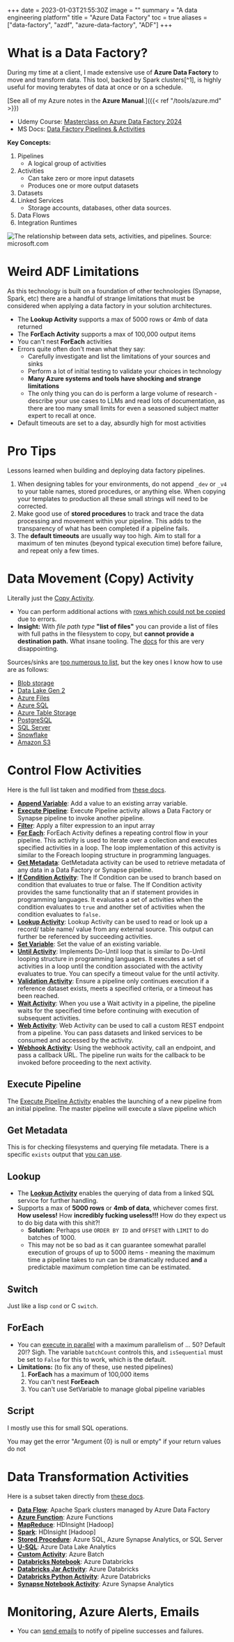 +++
date = 2023-01-03T21:55:30Z
image = ""
summary = "A data engineering platform"
title = "Azure Data Factory"
toc = true
aliases = ["data-factory", "azdf", "azure-data-factory", "ADF"]
+++

# What is a Data Factory?

During my time at a client, I made extensive use of **Azure Data
Factory** to move and transform data. This tool, backed by Spark
clusters[^1], is highly useful for moving terabytes of data at once or
on a schedule.

[See all of my Azure notes in the **Azure Manual**.]({{< ref "/tools/azure.md" >}})

- Udemy Course: [Masterclass on Azure Data Factory 2024](https://ibm-learning.udemy.com/course/azure-data-factory-data-engineer-real-time-projects/learn/lecture/37092926#overview)
- MS Docs: [Data Factory Pipelines & Activities](https://learn.microsoft.com/en-us/azure/data-factory/concepts-pipelines-activities?tabs=data-factory)

**Key Concepts:**

1. Pipelines
   - A logical group of activities
2. Activities
   - Can take zero or more input datasets
   - Produces one or more output datasets
3. Datasets
4. Linked Services
   - Storage accounts, databases, other data sources.
5. Data Flows
6. Integration Runtimes

![The relationship between **data sets**, **activities**, and **pipelines**. Source: [microsoft.com](https://learn.microsoft.com/en-us/azure/data-factory/concepts-pipelines-activities?tabs=data-factory)](/images/azure/datafactorycomps.png)

# Weird ADF Limitations

As this technology is built on a foundation of other technologies
(Synapse, Spark, etc) there are a handful of strange limitations that
must be considered when applying a data factory in your solution
architectures.

- The **Lookup Activity** supports a max of 5000 rows or 4mb of data returned
- The **ForEach Activity** supports a max of 100,000 output items
- You can't nest **ForEach** activities
- Errors quite often don't mean what they say:
  - Carefully investigate and list the limitations of your sources and sinks
  - Perform a lot of initial testing to validate your choices in technology
  - **Many Azure systems and tools have shocking and strange limitations**
  - The only thing you can do is perform a large volume of research -
    describe your use cases to LLMs and read lots of documentation, as
    there are too many small limits for even a seasoned subject matter
    expert to recall at once.
- Default timeouts are set to a day, absurdly high for most activities

# Pro Tips

Lessons learned when building and deploying data factory pipelines.

1. When designing tables for your environments, do not append `_dev`
   or `_v4` to your table names, stored procedures, or anything else.
   When copying your templates to production all these small strings
   will need to be corrected.
2. Make good use of **stored procedures** to track and trace the data
   processing and movement within your pipeline. This adds to the
   transparency of what has been completed if a pipeline fails.
3. The **default timeouts** are usually way too high. Aim to stall for
   a maximum of ten minutes (beyond typical execution time) before
   failure, and repeat only a few times.

# Data Movement (Copy) Activity

Literally just the [Copy Activity](https://learn.microsoft.com/en-us/azure/data-factory/copy-activity-overview).

- You can perform additional actions with [rows which could not be copied](https://learn.microsoft.com/en-us/azure/data-factory/copy-activity-fault-tolerance#monitor-skipped-rows)
  due to errors.
- **Insight:** With *file path type* **"list of files"** you can
  provide a list of files with full paths in the filesystem to copy,
  but **cannot provide a destination path.** What insane tooling. The [docs](https://learn.microsoft.com/en-us/azure/data-factory/connector-azure-blob-storage?tabs=data-factory#file-list-examples)
  for this are very disappointing.

Sources/sinks are [too numerous to
list](https://learn.microsoft.com/en-us/azure/data-factory/concepts-pipelines-activities?tabs=data-factory#data-movement-activities),
but the key ones I know how to use are as follows:

- [Blob storage](https://learn.microsoft.com/en-us/azure/data-factory/connector-azure-blob-storage)
- [Data Lake Gen 2](https://learn.microsoft.com/en-us/azure/data-factory/connector-azure-data-lake-storage)
- [Azure Files](https://learn.microsoft.com/en-us/azure/data-factory/connector-azure-file-storage)
- [Azure SQL](https://learn.microsoft.com/en-us/azure/data-factory/connector-azure-sql-database)
- [Azure Table Storage](https://learn.microsoft.com/en-us/azure/data-factory/connector-azure-table-storage)
- [PostgreSQL](https://learn.microsoft.com/en-us/azure/data-factory/connector-postgresql)
- [SQL Server](https://learn.microsoft.com/en-us/azure/data-factory/connector-sql-server)
- [Snowflake](https://learn.microsoft.com/en-us/azure/data-factory/connector-snowflake)
- [Amazon S3](https://learn.microsoft.com/en-us/azure/data-factory/connector-amazon-simple-storage-service)

# Control Flow Activities

Here is the full list taken and modified from [these docs](https://learn.microsoft.com/en-us/azure/data-factory/concepts-pipelines-activities?tabs=data-factory#data-movement-activities).

- **[Append Variable](https://learn.microsoft.com/en-us/azure/data-factory/control-flow-append-variable-activity)**: Add a value to an existing array variable.
- **[Execute Pipeline](https://learn.microsoft.com/en-us/azure/data-factory/control-flow-execute-pipeline-activity)**: Execute Pipeline activity allows a Data Factory or Synapse pipeline to invoke another pipeline.
- **[Filter](https://learn.microsoft.com/en-us/azure/data-factory/control-flow-filter-activity)**: Apply a filter expression to an input array
- **[For Each](https://learn.microsoft.com/en-us/azure/data-factory/control-flow-for-each-activity)**: ForEach Activity defines a repeating control flow in your pipeline. This activity is used to iterate over a collection and executes specified activities in a loop. The loop implementation of this activity is similar to the Foreach looping structure in programming languages.
- **[Get Metadata](https://learn.microsoft.com/en-us/azure/data-factory/control-flow-get-metadata-activity)**: GetMetadata activity can be used to retrieve metadata of any data in a Data Factory or Synapse pipeline.
- **[If Condition Activity](https://learn.microsoft.com/en-us/azure/data-factory/control-flow-if-condition-activity)**: The If Condition can be used to branch based on condition that evaluates to true or false. The If Condition activity provides the same functionality that an if statement provides in programming languages. It evaluates a set of activities when the condition evaluates to `true` and another set of activities when the condition evaluates to `false.`
- **[Lookup Activity](https://learn.microsoft.com/en-us/azure/data-factory/control-flow-lookup-activity)**: Lookup Activity can be used to read or look up a record/ table name/ value from any external source. This output can further be referenced by succeeding activities.
- **[Set Variable](https://learn.microsoft.com/en-us/azure/data-factory/control-flow-set-variable-activity)**: Set the value of an existing variable.
- **[Until Activity](https://learn.microsoft.com/en-us/azure/data-factory/control-flow-until-activity)**: Implements Do-Until loop that is similar to Do-Until looping structure in programming languages. It executes a set of activities in a loop until the condition associated with the activity evaluates to true. You can specify a timeout value for the until activity.
- **[Validation Activity](https://learn.microsoft.com/en-us/azure/data-factory/control-flow-validation-activity)**: Ensure a pipeline only continues execution if a reference dataset exists, meets a specified criteria, or a timeout has been reached.
- **[Wait Activity](https://learn.microsoft.com/en-us/azure/data-factory/control-flow-wait-activity)**: When you use a Wait activity in a pipeline, the pipeline waits for the specified time before continuing with execution of subsequent activities.
- **[Web Activity](https://learn.microsoft.com/en-us/azure/data-factory/control-flow-web-activity)**: Web Activity can be used to call a custom REST endpoint from a pipeline. You can pass datasets and linked services to be consumed and accessed by the activity.
- **[Webhook Activity](https://learn.microsoft.com/en-us/azure/data-factory/control-flow-webhook-activity)**: Using the webhook activity, call an endpoint, and pass a callback URL. The pipeline run waits for the callback to be invoked before proceeding to the next activity.

## Execute Pipeline

The [Execute Pipeline Activity](https://learn.microsoft.com/en-us/azure/data-factory/control-flow-execute-pipeline-activity)
enables the launching of a new pipeline from an initial pipeline.
The master pipeline will execute a slave pipeline which

## Get Metadata

This is for checking filesystems and querying file metadata. There is
a specific `exists` output that [you can use](https://learn.microsoft.com/en-us/azure/data-factory/control-flow-get-metadata-activity#create-a-get-metadata-activity-with-ui).

## Lookup

- The **[Lookup Activity](https://learn.microsoft.com/en-us/azure/data-factory/control-flow-lookup-activity)**
enables the querying of data from a linked SQL service for further handling.
- Supports a max of **5000 rows** or **4mb of data**, whichever comes
  first. **How useless!** How **incredibly fucking useless!!!** How do
  they expect us to do big data with this shit?!
  - **Solution:** Perhaps use `ORDER BY ID` and `OFFSET` with `LIMIT`
    to do batches of 1000.
  - This may not be so bad as it can guarantee somewhat parallel
    execution of groups of up to 5000 items - meaning the maximum time
    a pipeline takes to run can be dramatically reduced **and** a
    predictable maximum completion time can be estimated.

## Switch

Just like a lisp `cond` or C `switch`.

## ForEach

- You can [execute in parallel](https://learn.microsoft.com/en-us/azure/data-factory/control-flow-for-each-activity#parallel-execution)
  with a maximum parallelism of ... 50? Default 20!? Sigh. The variable `batchCount` controls this, and
  `isSequential` must be set to `False` for this to work, which is the default.
- **Limitations:** (to fix any of these, use nested pipelines)
  1. **ForEach** has a maximum of 100,000 items
  2. You can't nest **ForEeach**
  3. You can't use SetVariable to manage global pipeline variables

## Script

I mostly use this for small SQL operations.

You may get the error "Argument {0} is null or empty" if your return values do not

# Data Transformation Activities

Here is a subset taken directly from [these docs](https://learn.microsoft.com/en-us/azure/data-factory/concepts-pipelines-activities?tabs=data-factory#data-movement-activities).

- **[Data Flow](https://learn.microsoft.com/en-us/azure/data-factory/control-flow-execute-data-flow-activity)**: Apache Spark clusters managed by Azure Data Factory
- **[Azure Function](https://learn.microsoft.com/en-us/azure/data-factory/control-flow-azure-function-activity)**: Azure Functions
- **[MapReduce](https://learn.microsoft.com/en-us/azure/data-factory/transform-data-using-hadoop-map-reduce)**: HDInsight [Hadoop]
- **[Spark](https://learn.microsoft.com/en-us/azure/data-factory/transform-data-using-spark)**: HDInsight [Hadoop]
- **[Stored Procedure](https://learn.microsoft.com/en-us/azure/data-factory/transform-data-using-stored-procedure)**: Azure SQL, Azure Synapse Analytics, or SQL Server
- **[U-SQL](https://learn.microsoft.com/en-us/azure/data-factory/transform-data-using-data-lake-analytics)**: Azure Data Lake Analytics
- **[Custom Activity](https://learn.microsoft.com/en-us/azure/data-factory/transform-data-using-dotnet-custom-activity)**: Azure Batch
- **[Databricks Notebook](https://learn.microsoft.com/en-us/azure/data-factory/transform-data-databricks-notebook)**: Azure Databricks
- **[Databricks Jar Activity](https://learn.microsoft.com/en-us/azure/data-factory/transform-data-databricks-jar)**: Azure Databricks
- **[Databricks Python Activity](https://learn.microsoft.com/en-us/azure/data-factory/transform-data-databricks-python)**: Azure Databricks
- **[Synapse Notebook Activity](https://learn.microsoft.com/en-us/azure/synapse-analytics/synapse-notebook-activity)**: Azure Synapse Analytics

# Monitoring, Azure Alerts, Emails

- You can [send emails](https://learn.microsoft.com/en-us/azure/data-factory/how-to-send-email) to
  notify of pipeline successes and failures.
